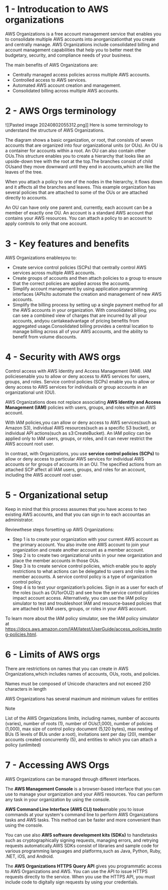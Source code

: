 # 1 - Introducation to AWS organizations

AWS Organizations is a free account management service that enables you to consolidate multiple AWS accounts into anorganizationthat you create and centrally manage. AWS Organizations include consolidated billing and account management capabilities that help you to better meet the budgetary, security, and compliance needs of your business.

The main benefits of AWS Organizations are:
- Centrally managed access policies across multiple AWS accounts.
- Controlled access to AWS services.
- Automated AWS account creation and management.
- Consolidated billing across multiple AWS accounts.

# 2 - AWS Orgs terminology

![[Pasted image 20240802055312.png]]
Here is some terminology to understand the structure of AWS Organizations.

The diagram shows a basic organization, or root, that consists of seven accounts that are organized into four organizational units (or OUs). An OU is a container for accounts within a root. An OU can also contain other OUs.This structure enables you to create a hierarchy that looks like an upside-down tree with the root at the top.The branches consist of child OUsand they move downward until they end in accounts,which are like the leaves of the tree.

When you attach a policy to one of the nodes in the hierarchy, it flows down and it affects all the branches and leaves. This example organization has several policies that are attached to some of the OUs or are attached directly to accounts.

An OU can have only one parent and, currently, each account can be a member of exactly one OU. An account is a standard AWS account that contains your AWS resources. You can attach a policy to an account to apply controls to only that one account.

# 3 - Key features and benefits

AWS Organizations enablesyou to:
- Create service control policies (SCPs) that centrally control AWS services across multiple AWS accounts.
- Create groups of accounts and then attach policies to a group to ensure that the correct policies are applied across the accounts.
- Simplify account management by using application programming interfaces (APIs)to automate the creation and management of new AWS accounts.
- Simplify the billing process by setting up a single payment method for all the AWS accounts in your organization. With consolidated billing, you can see a combined view of charges that are incurred by all your accounts, andyou cantakeadvantage of pricing benefits from aggregated usage.Consolidated billing provides a central location to manage billing across all of your AWS accounts, and the ability to benefit from volume discounts.

# 4 - Security with AWS orgs

Control access with AWS Identity and Access Management (IAM).
IAM policiesenable you to allow or deny access to AWS services for users, groups, and roles.
Service control policies (SCPs) enable you to allow or deny access to AWS services for individuals or group accounts in an organizational unit (OU).

AWS Organizations does not replace associating **AWS Identity and Access Management (IAM)** policies with users, groups, and roles within an AWS account.

With IAM policies,you can allow or deny access to AWS services(such as Amazon S3), individual AWS resources(such as a specific S3 bucket), or individual API actions(such as s3:CreateBucket). An IAM policy can be applied only to IAM users, groups, or roles, and it can never restrict the AWS account root user.

In contrast, with Organizations, you use **service control policies (SCPs)** to allow or deny access to particular AWS services for individual AWS accounts or for groups of accounts in an OU. The specified actions from an attached SCP affect all IAM users, groups, and roles for an account, including the AWS account root user.

# 5 - Organizational setup

Keep in mind that this process assumes that you have access to two existing AWS accounts, and that you can sign in to each accountas an administrator.

Reviewthese steps forsetting up AWS Organizations:
- Step 1 is to create your organization with your current AWS account as the primary account. You also invite one AWS account to join your organization and create another account as a member account.
- Step 2 is to create two organizational units in your new organization and place the member accounts in those OUs.
- Step 3 is to create service control policies, which enable you to apply restrictions to what actions can be delegated to users and roles in the member accounts. A service control policy is a type of organization control policy. 
- Step 4 is to test your organization’s policies. Sign in as a user for each of the roles (such as OU1orOU2) and see how the service control policies impact account access. Alternatively, you can use the IAM policy simulator to test and troubleshoot IAM and resource-based policies that are attached to IAM users, groups, or roles in your AWS account.

To learn more about the IAM policy simulator, see the IAM policy simulator at https://docs.aws.amazon.com/IAM/latest/UserGuide/access_policies_testing-policies.html.

# 6 - Limits of AWS orgs

There are restrictions on names that you can create in AWS Organizations,which includes names of accounts, OUs, roots, and policies.

Names must be composed of Unicode characters and not exceed 250 characters in length

AWS Organizations has several maximum and minimum values for entities

> [!NOTE]
> List of the AWS Organizations limits, including names, number of accounts (varies), number of roots (1), number of OUs(1,000), number of policies (1,000), max size of control policy document (5,120 bytes), max nesting of BUs (5 levels of BUs under a root), invitations sent per day (20), member accounts created concurrently (5), and entities to which you can attach a policy (unlimited)

# 7 - Accessing AWS Orgs

AWS Organizations can be managed through different interfaces.

The **AWS Management Console** is a browser-based interface that you can use to manage your organization and your AWS resources. You can perform any task in your organization by using the console.

**AWS Command Line Interface (AWS CLI) tools**enable you to issue commands at your system's command line to perform AWS Organizations tasks and AWS tasks. This method can be faster and more convenient than using the console.

You can use also **AWS software development kits (SDKs)** to handletasks such as cryptographically signing requests, managing errors, and retrying requests automatically.AWS SDKs consist of libraries and sample code for various programming languages and platforms,such as Java, Python, Ruby, .NET, iOS, and Android.

The **AWS Organizations HTTPS Query API** gives you programmatic access to AWS Organizations and AWS. You can use the API to issue HTTPS requests directly to the service. When you use the HTTPS API, you must include code to digitally sign requests by using your credentials.


